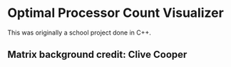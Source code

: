 # Optimal Processor Count Visualizer
This was originally a school project done in C++.

## Matrix background credit: Clive Cooper

